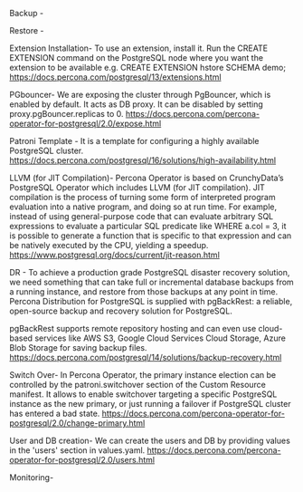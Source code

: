 Backup - 

Restore -

Extension Installation- To use an extension, install it. Run the CREATE EXTENSION command on the PostgreSQL node where you want the extension to be available e.g. CREATE EXTENSION hstore SCHEMA demo; https://docs.percona.com/postgresql/13/extensions.html

PGbouncer- We are exposing the cluster through PgBouncer, which is enabled by default. It acts as DB proxy. It can be disabled by setting proxy.pgBouncer.replicas to 0. https://docs.percona.com/percona-operator-for-postgresql/2.0/expose.html

Patroni Template - It is a template for configuring a highly available PostgreSQL cluster. https://docs.percona.com/postgresql/16/solutions/high-availability.html

LLVM (for JIT Compilation)- Percona Operator is based on CrunchyData’s PostgreSQL Operator which includes LLVM (for JIT compilation). JIT compilation is the process of turning some form of interpreted program evaluation into a native program, and doing so at run time. For example, instead of using general-purpose code that can evaluate arbitrary SQL expressions to evaluate a particular SQL predicate like WHERE a.col = 3, it is possible to generate a function that is specific to that expression and can be natively executed by the CPU, yielding a speedup. https://www.postgresql.org/docs/current/jit-reason.html

DR - To achieve a production grade PostgreSQL disaster recovery solution, we need something that can take full or incremental database backups from a running instance, and restore from those backups at any point in time. Percona Distribution for PostgreSQL is supplied with pgBackRest: a reliable, open-source backup and recovery solution for PostgreSQL. 

pgBackRest supports remote repository hosting and can even use cloud-based services like AWS S3, Google Cloud Services Cloud Storage, Azure Blob Storage for saving backup files.
https://docs.percona.com/postgresql/14/solutions/backup-recovery.html

Switch Over- In Percona Operator, the primary instance election can be controlled by the patroni.switchover section of the Custom Resource manifest. It allows to enable switchover targeting a specific PostgreSQL instance as the new primary, or just running a failover if PostgreSQL cluster has entered a bad state. https://docs.percona.com/percona-operator-for-postgresql/2.0/change-primary.html

User and DB creation- We can create the users and DB by providing values in the 'users' section in values.yaml. https://docs.percona.com/percona-operator-for-postgresql/2.0/users.html

Monitoring- 